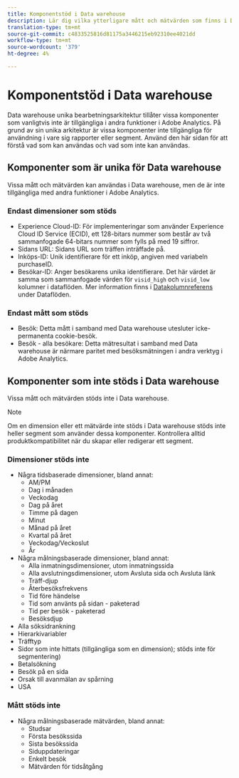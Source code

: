 ```yaml
---
title: Komponentstöd i Data warehouse
description: Lär dig vilka ytterligare mått och mätvärden som finns i Data warehouse och vad som inte stöds.
translation-type: tm+mt
source-git-commit: c4833525816d81175a3446215eb92310ee4021dd
workflow-type: tm+mt
source-wordcount: '379'
ht-degree: 4%

---
```



# Komponentstöd i Data warehouse

Data warehouse unika bearbetningsarkitektur tillåter vissa komponenter som vanligtvis inte är tillgängliga i andra funktioner i Adobe Analytics. På grund av sin unika arkitektur är vissa komponenter inte tillgängliga för användning i vare sig rapporter eller segment. Använd den här sidan för att förstå vad som kan användas och vad som inte kan användas.

## Komponenter som är unika för Data warehouse

Vissa mått och mätvärden kan användas i Data warehouse, men de är inte tillgängliga med andra funktioner i Adobe Analytics.

### Endast dimensioner som stöds

* Experience Cloud-ID: För implementeringar som använder Experience Cloud ID Service (ECID), ett 128-bitars nummer som består av två sammanfogade 64-bitars nummer som fylls på med 19 siffror.
* Sidans URL: Sidans URL som träffen inträffade på.
* Inköps-ID: Unik identifierare för ett inköp, angiven med variabeln purchaseID.
* Besökar-ID: Anger besökarens unika identifierare. Det här värdet är samma som sammanfogade värden för `visid_high` och `visid_low` kolumner i dataflöden. Mer information finns i [Datakolumnreferens](../analytics-data-feed/c-df-contents/datafeeds-reference.md) under Dataflöden.

### Endast mått som stöds

* Besök: Detta mått i samband med Data warehouse utesluter icke-permanenta cookie-besök.
* Besök - alla besökare: Detta mätresultat i samband med Data warehouse är närmare paritet med besöksmätningen i andra verktyg i Adobe Analytics.

## Komponenter som inte stöds i Data warehouse

Vissa mått och mätvärden stöds inte i Data warehouse.

>[!NOTE]
>
>Om en dimension eller ett mätvärde inte stöds i Data warehouse stöds inte heller segment som använder dessa komponenter. Kontrollera alltid produktkompatibilitet när du skapar eller redigerar ett segment.

### Dimensioner stöds inte

* Några tidsbaserade dimensioner, bland annat:
   * AM/PM
   * Dag i månaden
   * Veckodag
   * Dag på året
   * Timme på dagen
   * Minut
   * Månad på året
   * Kvartal på året
   * Veckodag/Veckoslut
   * År
* Några målningsbaserade dimensioner, bland annat:
   * Alla inmatningsdimensioner, utom inmatningssida
   * Alla avslutningsdimensioner, utom Avsluta sida och Avsluta länk
   * Träff-djup
   * Återbesöksfrekvens
   * Tid före händelse
   * Tid som använts på sidan - paketerad
   * Tid per besök - paketerad
   * Besöksdjup
* Alla söksidrankning
* Hierarkivariabler
* Träfftyp
* Sidor som inte hittats (tillgängliga som en dimension); stöds inte för segmentering)
* Betalsökning
* Besök på en sida
* Orsak till avanmälan av spårning
* USA

### Mått stöds inte

* Några målningsbaserade mätvärden, bland annat:
   * Studsar
   * Första besökssida
   * Sista besökssida
   * Siduppdateringar
   * Enkelt besök
   * Mätvärden för tidsåtgång

